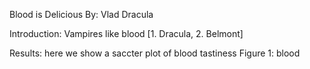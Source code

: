 Blood is Delicious
By: Vlad Dracula

Introduction: Vampires like blood [1. Dracula, 2. Belmont]

Results: here we show a saccter plot of blood tastiness
Figure 1: blood
